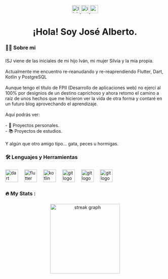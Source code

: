 <div align="center">
  <a href="https://www.linkedin.com/in/josealbertomolina/" target="_blank">
    <img src="https://img.shields.io/static/v1?message=LinkedIn&logo=linkedin&label=&color=0077B5&logoColor=white&labelColor=&style=for-the-badge" height="25" alt="linkedin logo"  />
  </a>
  <a href="https://www.instagram.com/isjcode/" target="_blank">
    <img src="https://img.shields.io/static/v1?message=Instagram&logo=instagram&label=&color=E4405F&logoColor=white&labelColor=&style=for-the-badge" height="25" alt="instagram logo"  />
  </a>
  <a href="isj.code@gmail.com" target="_blank">
    <img src="https://img.shields.io/static/v1?message=Gmail&logo=gmail&label=&color=D14836&logoColor=white&labelColor=&style=for-the-badge" height="25" alt="gmail logo"  />
  </a>
</div>

###

<h1 align="center">¡Hola! Soy José Alberto.</h1>

###

<h3 align="left">👩‍💻  Sobre mi</h3>

###

<p align="left">ISJ viene de las iniciales de mi hijo Iván, mi mujer Silvia y la mía propia.<br><br>Actualmente me encuentro re-reanudando y re-reaprendiendo Flutter, Dart, Kotlin y PostgreSQL<br><br>Aunque tengo el título de FPII (Desarrollo de aplicaciones web) no ejercí al 100% por designios de un destino caprichoso y ahora retomo el camino a raíz de unos hechos que me hicieron ver la vida de otra forma y contaré en un futuro blog aprovechando el aprendizaje.<br><br>Aquí podrás ver:<br><br>- 🔭 Proyectos personales.<br>- 📚 Proyectos de estudios.<br><br>Y algún que otro amigo tipo... gata, peces u hormigas.</p>

###

<h3 align="left">🛠 Lenguajes y Herramientas</h3>

###

<div align="left">
  <img src="https://cdn.jsdelivr.net/gh/devicons/devicon/icons/dart/dart-original.svg" height="40" alt="dart logo"  />
  <img width="12" />
  <img src="https://cdn.jsdelivr.net/gh/devicons/devicon/icons/flutter/flutter-original.svg" height="40" alt="flutter logo"  />
  <img width="12" />
  <img src="https://cdn.jsdelivr.net/gh/devicons/devicon/icons/kotlin/kotlin-original.svg" height="40" alt="kotlin logo"  />
  <img width="12" />
  <img src="https://cdn.jsdelivr.net/gh/devicons/devicon/icons/python/python-original.svg" height="40" alt="git logo"  />
  <img width="12" />
  <img src="https://cdn.jsdelivr.net/gh/devicons/devicon/icons/git/git-original.svg" height="40" alt="git logo"  />
  <img width="12" />
  <img src="https://cdn.jsdelivr.net/gh/devicons/devicon/icons/notion/notion-original.svg" height="40" alt="git logo"  />
  <img width="12" />
</div>

###

<h3 align="left">🔥   My Stats :</h3>

###

<div align="center">
  <img src="https://streak-stats.demolab.com?user=Isj-Code&locale=en&mode=daily&theme=dark&hide_border=false&border_radius=5&order=3" height="220" alt="streak graph"  />
</div>

###
